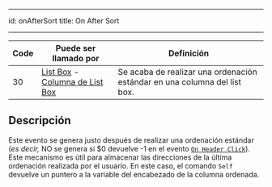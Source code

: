 - - -
id: onAfterSort title: On After Sort
- - -

| Code | Puede ser llamado por                                                                                                 | Definición                                                                |
| ---- | --------------------------------------------------------------------------------------------------------------------- | ------------------------------------------------------------------------- |
| 30   | [List Box](FormObjects/listbox_overview.md) - [Columna de List Box](FormObjects/listbox_overview.md#list-box-columns) | Se acaba de realizar una ordenación estándar en una columna del list box. |


## Descripción

Este evento se genera justo después de realizar una ordenación estándar (*es decir,* NO se genera si $0 devuelve -1 en el evento [`On Header Click`](onHeaderClick.md)). Este mecanismo es útil para almacenar las direcciones de la última ordenación realizada por el usuario. En este caso, el comando `Self` devuelve un puntero a la variable del encabezado de la columna ordenada.
